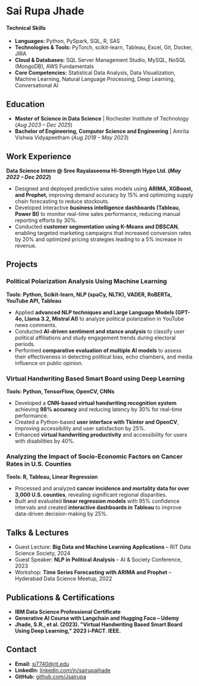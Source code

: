 # Sai Rupa Jhade 

#### Technical Skills  
- **Languages:** Python, PySpark, SQL, R, SAS  
- **Technologies & Tools:** PyTorch, scikit-learn, Tableau, Excel, Git, Docker, JIRA  
- **Cloud & Databases:** SQL Server Management Studio, MySQL, NoSQL (MongoDB), AWS Fundamentals  
- **Core Competencies:** Statistical Data Analysis, Data Visualization, Machine Learning, Natural Language Processing, Deep Learning, Conversational AI 

## Education					    
- **Master of Science in Data Science** | Rochester Institute of Technology (_Aug 2023 – Dec 2025_)  
- **Bachelor of Engineering, Computer Science and Engineering** | Amrita Vishwa Vidyapeetham (_Aug 2019 – May 2023_)

## Work Experience
**Data Science Intern @ Sree Rayalaseema Hi-Strength Hypo Ltd. (_May 2022 – Dec 2022_)**  
- Designed and deployed predictive sales models using **ARIMA, XGBoost, and Prophet**, improving demand accuracy by 15% and optimizing supply chain forecasting to reduce stockouts.  
- Developed interactive **business intelligence dashboards (Tableau, Power BI)** to monitor real-time sales performance, reducing manual reporting efforts by 30%.  
- Conducted **customer segmentation using K-Means and DBSCAN**, enabling targeted marketing campaigns that increased conversion rates by 20% and optimized pricing strategies leading to a 5% increase in revenue.  

## Projects
### Political Polarization Analysis Using Machine Learning  
**Tools: Python, Scikit-learn, NLP (spaCy, NLTK), VADER, RoBERTa, YouTube API, Tableau**  
- Applied **advanced NLP techniques and Large Language Models (GPT-4o, Llama 3.2, Mistral AI)** to analyze political polarization in YouTube news comments.  
- Conducted **AI-driven sentiment and stance analysis** to classify user political affiliations and study engagement trends during electoral periods.  
- Performed **comparative evaluation of multiple AI models** to assess their effectiveness in detecting political bias, echo chambers, and media influence on public opinion.  

### Virtual Handwriting Based Smart Board using Deep Learning  
**Tools: Python, TensorFlow, OpenCV, CNNs**  
- Developed a **CNN-based virtual handwriting recognition system** achieving **98% accuracy** and reducing latency by 30% for real-time performance.  
- Created a Python-based **user interface with Tkinter and OpenCV**, improving accessibility and user satisfaction by 25%.  
- Enhanced **virtual handwriting productivity** and accessibility for users with disabilities by 40%.  

### Analyzing the Impact of Socio-Economic Factors on Cancer Rates in U.S. Counties  
**Tools: R, Tableau, Linear Regression**  
- Processed and analyzed **cancer incidence and mortality data for over 3,000 U.S. counties**, revealing significant regional disparities.  
- Built and evaluated **linear regression models** with 95% confidence intervals and created **interactive dashboards in Tableau** to improve data-driven decision-making by 25%.  

## Talks & Lectures
- Guest Lecture: **Big Data and Machine Learning Applications** – RIT Data Science Society, 2024  
- Guest Speaker: **NLP in Political Analysis** – AI & Society Conference, 2023  
- Workshop: **Time Series Forecasting with ARIMA and Prophet** – Hyderabad Data Science Meetup, 2022  

## Publications & Certifications
- **IBM Data Science Professional Certificate**  
- **Generative AI Course with Langchain and Hugging Face – Udemy**  
- **Jhade, S.R., et al. (2023). "Virtual Handwriting Based Smart Board Using Deep Learning," 2023 i-PACT. IEEE.**  

## Contact
- **Email:** [sj7740@rit.edu](mailto:sj7740@rit.edu)  
- **LinkedIn:** [linkedin.com/in/sairupajhade](https://www.linkedin.com/in/sairupajhade/)  
- **GitHub:** [github.com/Jsairupa](https://github.com/Jsairupa)
